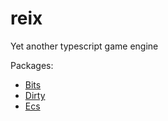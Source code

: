 # reix

Yet another typescript game engine

Packages:

-   [Bits](./packages/bits/README.md)
-   [Dirty](./packages/dirty/README.md)
-   [Ecs](./packages/ecs/README.md)
